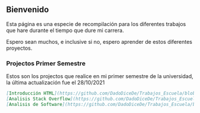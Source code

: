 ## Bienvenido

Esta página es una especie de recompilación para los diferentes trabajos que hare durante el tiempo que dure mi carrera.

Espero sean muchos, e inclusive si no, espero aprender de estos diferentes proyectos.

### Projectos Primer Semestre

Estos son los projectos que realice en mi primer semestre de la universidad, la última actualización fue el 28/10/2021 

```markdown
[Introducción HTML](https://github.com/DadoDiceDe/Trabajos_Escuela/blob/main/Tarea%202_HTML_Diego.html) Creado originalmente para la clase de Introducción a Ingeniería en Sistemas Computacionales. Este documento HTML es una página que me introduce.
[Analisis Stack Overflow](https://github.com/DadoDiceDe/Trabajos_Escuela/blob/main/Practica%201_Stack_Overlow_Diego.pdf) Este projecto es un archivo pdf en el cual di mi analisis sobre el estudio de Stack Overflow del año 2021.
[Analisis de Software](https://github.com/DadoDiceDe/Trabajos_Escuela/blob/main/Tarea%204_Software%20Favorito_Diego.pdf) Este projecto fue uno que yo encontre realmente interesante; el punto del projecto era investigar la historia y la forma en que funcionan diferentes sistemas que nosotros disfrutamos personalmente.
```
